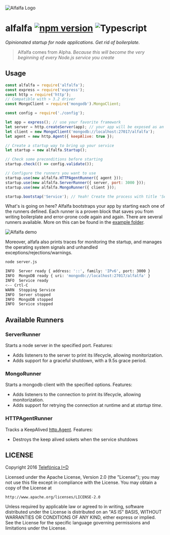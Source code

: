![Alfalfa Logo][alfalfalogo]
# alfalfa [![npm version](https://badge.fury.io/js/alfalfa.svg)](http://badge.fury.io/js/alfalfa) ![Typescript](https://img.shields.io/badge/TypeScript-.ts-blue.svg)

*Opinionated startup for node applications. Get rid of boilerplate.*

> Alfalfa comes from Alpha. _Because this will become the very beginning of every Node.js service you create_

## Usage

```js
const alfalfa = require('alfalfa');
const express = require('express');
const http = require('http');
// Compatible with > 3.2 driver
const MongoClient = require('mongodb').MongoClient;

const config = require('./config');

let app = express(); // use your favorite framework
let server = http.createServer(app); // your app will be exposed as an http server
let client = new MongoClient('mongodb://localhost:27017/alfalfa');
let agent = new http.Agent({ keepAlive: true });

// Create a startup way to bring up your service
let startup = new alfalfa.Startup();

// Check some preconditions before starting
startup.check(() => config.validate());

// Configure the runners you want to use
startup.use(new alfalfa.HTTPAgentRunner({ agent }));
startup.use(new alfalfa.ServerRunner({ server, port: 3000 }));
startup.use(new alfalfa.MongoRunner({ client }));

startup.bootstap('Service'); // Yeah! Create the process with title 'Service'
```

What's is going on here? Alfalfa bootstraps your app by starting each one of the runners defined.
Each runner is a proven block that saves you from writing boilerplate and error-prone code again and again.
There are several runners available. More on this can be found in the [example folder](example/).

![Alfalfa demo][alfalfademo]

Moreover, alfafa also prints traces for monitoring the startup, and manages the operating system
signals and unhandled exceptions/rejections/warnings.

```sh
node server.js

INFO  Server ready { address: '::', family: 'IPv6', port: 3000 }
INFO  MongoDB ready { uri: 'mongodb://localhost:27017/alfalfa' }
INFO  Service ready
<-- Crtl-C
WARN  Stopping Service
INFO  Server stopped
INFO  MongoDB stopped
INFO  Service stopped
````

## Available Runners

### ServerRunner
Starts a node server in the specified port. Features:
 - Adds listeners to the server to print its lifecycle, allowing monitorization.
 - Adds support for a graceful shutdown, with a 9.5s grace period.

### MongoRunner
Starts a mongodb client with the specified options. Features:
 - Adds listeners to the connection to print its lifecycle, allowing monitorization.
 - Adds support for retrying the connection at runtime and at *startup time*.

### HTTPAgentRunner
Tracks a KeepAlived [http.Agent](https://nodejs.org/api/http.html#http_new_agent_options). Features:
 - Destroys the keep alived sokets when the service shutdows

## LICENSE

Copyright 2016 [Telefónica I+D](http://www.tid.es)

Licensed under the Apache License, Version 2.0 (the "License");
you may not use this file except in compliance with the License.
You may obtain a copy of the License at

    http://www.apache.org/licenses/LICENSE-2.0

Unless required by applicable law or agreed to in writing, software
distributed under the License is distributed on an "AS IS" BASIS,
WITHOUT WARRANTIES OR CONDITIONS OF ANY KIND, either express or implied.
See the License for the specific language governing permissions and
limitations under the License.

[alfalfalogo]: art/alfalfa-githubbanner.png
[alfalfademo]: art/demo.gif
